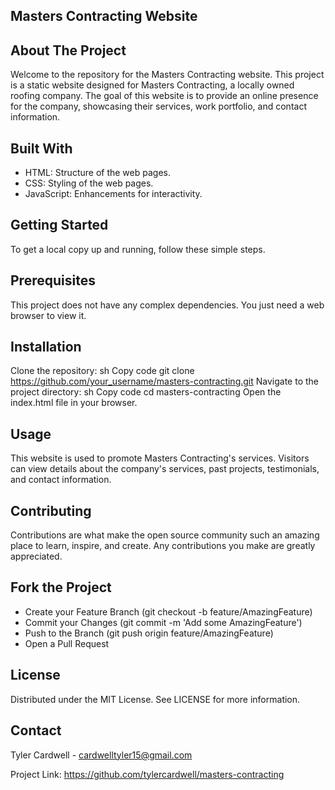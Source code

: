 ## Masters Contracting Website

## About The Project
Welcome to the repository for the Masters Contracting website. This project is a static website designed for Masters Contracting, a locally owned roofing company. The goal of this website is to provide an online presence for the company, showcasing their services, work portfolio, and contact information.

## Built With
* HTML: Structure of the web pages.
* CSS: Styling of the web pages.
* JavaScript: Enhancements for interactivity.

## Getting Started
To get a local copy up and running, follow these simple steps.

## Prerequisites
This project does not have any complex dependencies. You just need a web browser to view it.

## Installation
Clone the repository:
sh
Copy code
git clone https://github.com/your_username/masters-contracting.git
Navigate to the project directory:
sh
Copy code
cd masters-contracting
Open the index.html file in your browser.

## Usage
This website is used to promote Masters Contracting's services. Visitors can view details about the company's services, past projects, testimonials, and contact information.

## Contributing
Contributions are what make the open source community such an amazing place to learn, inspire, and create. Any contributions you make are greatly appreciated.

## Fork the Project
* Create your Feature Branch (git checkout -b feature/AmazingFeature)
* Commit your Changes (git commit -m 'Add some AmazingFeature')
* Push to the Branch (git push origin feature/AmazingFeature)
* Open a Pull Request

## License
Distributed under the MIT License. See LICENSE for more information.

## Contact
Tyler Cardwell - cardwelltyler15@gmail.com

Project Link: https://github.com/tylercardwell/masters-contracting

